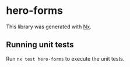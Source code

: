 # hero-forms

This library was generated with [Nx](https://nx.dev).

## Running unit tests

Run `nx test hero-forms` to execute the unit tests.
